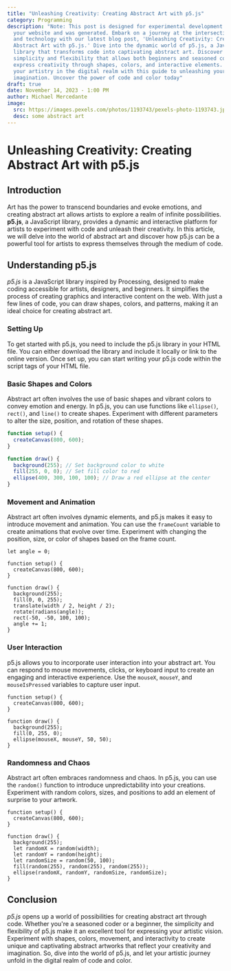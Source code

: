 ```yaml
---
title: "Unleashing Creativity: Creating Abstract Art with p5.js"
category: Programming
description: "Note: This post is designed for experimental development use on
  your website and was generated. Embark on a journey at the intersection of art
  and technology with our latest blog post, 'Unleashing Creativity: Creating
  Abstract Art with p5.js.' Dive into the dynamic world of p5.js, a JavaScript
  library that transforms code into captivating abstract art. Discover the
  simplicity and flexibility that allows both beginners and seasoned coders to
  express creativity through shapes, colors, and interactive elements. Elevate
  your artistry in the digital realm with this guide to unleashing your
  imagination. Uncover the power of code and color today"
draft: true
date: November 14, 2023 - 1:00 PM
author: Michael Mercedante
image:
  src: https://images.pexels.com/photos/1193743/pexels-photo-1193743.jpeg
  desc: some abstract art
---
```

# Unleashing Creativity: Creating Abstract Art with p5.js

## Introduction

Art has the power to transcend boundaries and evoke emotions, and creating abstract art allows artists to explore a realm of infinite possibilities. **p5.js**, a JavaScript library, provides a dynamic and interactive platform for artists to experiment with code and unleash their creativity. In this article, we will delve into the world of abstract art and discover how p5.js can be a powerful tool for artists to express themselves through the medium of code.

## Understanding p5.js

*p5.js* is a JavaScript library inspired by Processing, designed to make coding accessible for artists, designers, and beginners. It simplifies the process of creating graphics and interactive content on the web. With just a few lines of code, you can draw shapes, colors, and patterns, making it an ideal choice for creating abstract art.

### Setting Up

To get started with p5.js, you need to include the p5.js library in your HTML file. You can either download the library and include it locally or link to the online version. Once set up, you can start writing your p5.js code within the script tags of your HTML file.

### Basic Shapes and Colors

Abstract art often involves the use of basic shapes and vibrant colors to convey emotion and energy. In p5.js, you can use functions like `ellipse()`, `rect()`, and `line()` to create shapes. Experiment with different parameters to alter the size, position, and rotation of these shapes.

```javascript
function setup() {
  createCanvas(800, 600);
}

function draw() {
  background(255); // Set background color to white
  fill(255, 0, 0); // Set fill color to red
  ellipse(400, 300, 100, 100); // Draw a red ellipse at the center
}
```

### Movement and Animation

Abstract art often involves dynamic elements, and p5.js makes it easy to introduce movement and animation. You can use the `frameCount` variable to create animations that evolve over time. Experiment with changing the position, size, or color of shapes based on the frame count.

```
let angle = 0;

function setup() {
  createCanvas(800, 600);
}

function draw() {
  background(255);
  fill(0, 0, 255);
  translate(width / 2, height / 2);
  rotate(radians(angle));
  rect(-50, -50, 100, 100);
  angle += 1;
}
```

### User Interaction

p5.js allows you to incorporate user interaction into your abstract art. You can respond to mouse movements, clicks, or keyboard input to create an engaging and interactive experience. Use the `mouseX`, `mouseY`, and `mouseIsPressed` variables to capture user input.

```
function setup() {
  createCanvas(800, 600);
}

function draw() {
  background(255);
  fill(0, 255, 0);
  ellipse(mouseX, mouseY, 50, 50);
}
```

### Randomness and Chaos

Abstract art often embraces randomness and chaos. In p5.js, you can use the `random()` function to introduce unpredictability into your creations. Experiment with random colors, sizes, and positions to add an element of surprise to your artwork.

```
function setup() {
  createCanvas(800, 600);
}

function draw() {
  background(255);
  let randomX = random(width);
  let randomY = random(height);
  let randomSize = random(50, 100);
  fill(random(255), random(255), random(255));
  ellipse(randomX, randomY, randomSize, randomSize);
}
```

## Conclusion

*p5.js* opens up a world of possibilities for creating abstract art through code. Whether you're a seasoned coder or a beginner, the simplicity and flexibility of p5.js make it an excellent tool for expressing your artistic vision. Experiment with shapes, colors, movement, and interactivity to create unique and captivating abstract artworks that reflect your creativity and imagination. So, dive into the world of p5.js, and let your artistic journey unfold in the digital realm of code and color.